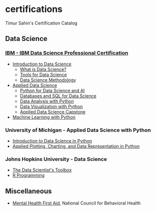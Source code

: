 # certifications
Timur Sahin's Certification Catalog

## Data Science
### [IBM - IBM Data Science Professional Certification](IBM-DataScience/IBM_DataScienceProfCert.pdf)
* [Introduction to Data Science](IBM-DataScience/IBM_IntroDataScience.pdf)
  * [What is Data Science?](IBM-DataScience/01_WhatIsDataScience.pdf)
  * [Tools for Data Science](IBM-DataScience/02_ToolsForDataScience.pdf)
  * [Data Science Methodology](IBM-DataScience/03_DataScienceMethodology.pdf)
* [Applied Data Science](IBM-DataScience/IBM_AppliedDataScience.pdf)
  * [Python for Data Science and AI](IBM-DataScience/04_PythonForDataScienceAndAI.pdf)
  * [Databases and SQL for Data Science](IBM-DataScience/05_DatabasesAndSQLForDataScience.pdf)
  * [Data Analysis with Python](IBM-DataScience/06_DataAnalysisWithPython.pdf)
  * [Data Visualization with Python](IBM-DataScience/07_DataVisualizationWithPython.pdf)
  * [Applied Data Science Capstone](IBM-DataScience/09_AppliedDataScienceCapstone.pdf)
* [Machine Learning with Python](IBM-DataScience/08_MachineLearningWithPython.pdf)

### University of Michigan - Applied Data Science with Python
* [Introduction to Data Science in Python](UMich/01_IntroToDataScience.pdf)
* [Applied Plotting, Charting, and Data Representation in Python](UMich/02_AppliedPlottingChartingAndDataRep.pdf)

### Johns Hopkins University - Data Science
* [The Data Scientist's Toolbox](JHU/01_TheDataScientistsToolbox.pdf)
* [R Programming](JHU/02_RProgramming.pdf)

## Miscellaneous
* [Mental Health First Aid](Misc/MentalHealthFirstAid.pdf), National Council for Behavioral Health
